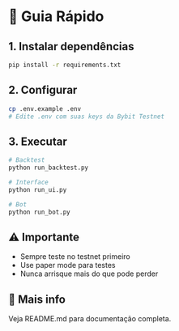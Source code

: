 # 🚀 Guia Rápido

## 1. Instalar dependências
```bash
pip install -r requirements.txt
```

## 2. Configurar
```bash
cp .env.example .env
# Edite .env com suas keys da Bybit Testnet
```

## 3. Executar
```bash
# Backtest
python run_backtest.py

# Interface
python run_ui.py

# Bot
python run_bot.py
```

## ⚠️ Importante
- Sempre teste no testnet primeiro
- Use paper mode para testes
- Nunca arrisque mais do que pode perder

## 📖 Mais info
Veja README.md para documentação completa.

